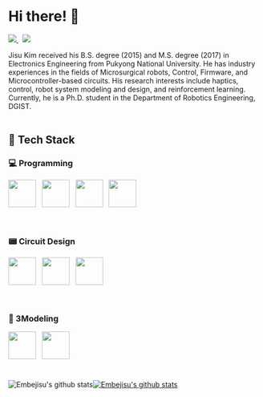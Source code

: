 # **Hi there!** 👋
<a href='https://embejied.tistory.com' target='_blank'> <img src="https://img.shields.io/badge/BLOG-006600.svg?&style=flat"> </a>&nbsp;
<a href="https://www.linkedin.com/in/jisu-kim-48345318a/" target="_blank"> <img src ="https://img.shields.io/badge/LinkedIn-0A66C2.svg?&style=flat&logo=LinkedIn&logoColor=white"/></a>

Jisu Kim received his B.S. degree (2015) and M.S. degree (2017) in Electronics Engineering from Pukyong National University. He has industry experiences in the fields of Microsurgical robots, Control, Firmware, and Microcontroller-based circuits. His research interests include haptics, control, robot system modeling and design, and reinforcement learning. Currently, he is a Ph.D. student in the Department of Robotics Engineering, DGIST.
<br><br>


## 💪 **Tech Stack**
### 💻 Programming <p align="left">
  <image src="https://user-images.githubusercontent.com/54715770/149139505-2404e961-4917-490e-b253-ecbac8f99969.png" height="55"> &nbsp; <!-- C -->
  <image src="https://user-images.githubusercontent.com/54715770/149139585-ce6485c6-4f1e-4760-9b71-d1f8c83faf8c.png" height="55"> &nbsp; <!-- C++ -->
  <image src="https://user-images.githubusercontent.com/54715770/149140875-3f715857-0db0-4176-9fea-295f0180d514.png" height="55"> &nbsp; <!-- C# -->
  <image src="https://user-images.githubusercontent.com/54715770/149249157-fbaa0998-a2b1-4490-af6d-f47d67fca462.png" height="55"> &nbsp; <!-- MATLAB -->
</p>
<br>

### 📟 Circuit Design <p align="left">
  <image src="https://user-images.githubusercontent.com/54715770/149139635-80a39bd0-f55c-4cfc-ae68-8d56b2bb4e5f.png" height="55"> &nbsp; <!-- CircuitStudio -->
  <image src="https://user-images.githubusercontent.com/54715770/149139640-1c6d70e8-3a27-4390-b231-91355ac260d4.png" height="55"> &nbsp; <!-- OrCAD -->
  <image src="https://user-images.githubusercontent.com/54715770/149139646-a297766b-e819-4113-b1a2-60067bac4f40.png" height="55"> &nbsp; <!-- KiCAD -->
</p>
<br>

### 📐 3Modeling <p align="left">
<image src="https://user-images.githubusercontent.com/54715770/149139650-a33dfa52-d3ef-4b88-9d6d-7b812f6d5d54.png" height="55"> &nbsp; <!-- Inventor -->
<image src="https://user-images.githubusercontent.com/54715770/149139653-a0982566-4c6e-4895-a741-a68952d11290.png" height="55"> &nbsp; <!-- FreeCAD -->
</p>

#
![Embejisu's github stats](https://github-readme-stats.vercel.app/api?username=Embejisu&show_icons=true)[![Embejisu's github stats](https://github-readme-stats.vercel.app/api/top-langs/?username=Embejisu&show_icons=true&hide_border=true&title_color=004386&icon_color=004386&layout=compact)](https://github.com/Embejisu)
